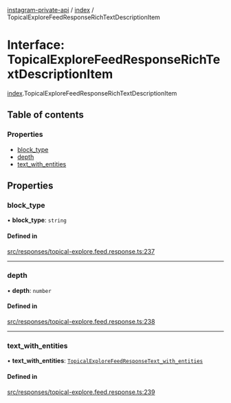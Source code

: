 [instagram-private-api](../../README.md) / [index](../../modules/index.md) / TopicalExploreFeedResponseRichTextDescriptionItem

# Interface: TopicalExploreFeedResponseRichTextDescriptionItem

[index](../../modules/index.md).TopicalExploreFeedResponseRichTextDescriptionItem

## Table of contents

### Properties

- [block\_type](TopicalExploreFeedResponseRichTextDescriptionItem.md#block_type)
- [depth](TopicalExploreFeedResponseRichTextDescriptionItem.md#depth)
- [text\_with\_entities](TopicalExploreFeedResponseRichTextDescriptionItem.md#text_with_entities)

## Properties

### block\_type

• **block\_type**: `string`

#### Defined in

[src/responses/topical-explore.feed.response.ts:237](https://github.com/Nerixyz/instagram-private-api/blob/0e0721c/src/responses/topical-explore.feed.response.ts#L237)

___

### depth

• **depth**: `number`

#### Defined in

[src/responses/topical-explore.feed.response.ts:238](https://github.com/Nerixyz/instagram-private-api/blob/0e0721c/src/responses/topical-explore.feed.response.ts#L238)

___

### text\_with\_entities

• **text\_with\_entities**: [`TopicalExploreFeedResponseText_with_entities`](TopicalExploreFeedResponseText_with_entities.md)

#### Defined in

[src/responses/topical-explore.feed.response.ts:239](https://github.com/Nerixyz/instagram-private-api/blob/0e0721c/src/responses/topical-explore.feed.response.ts#L239)
